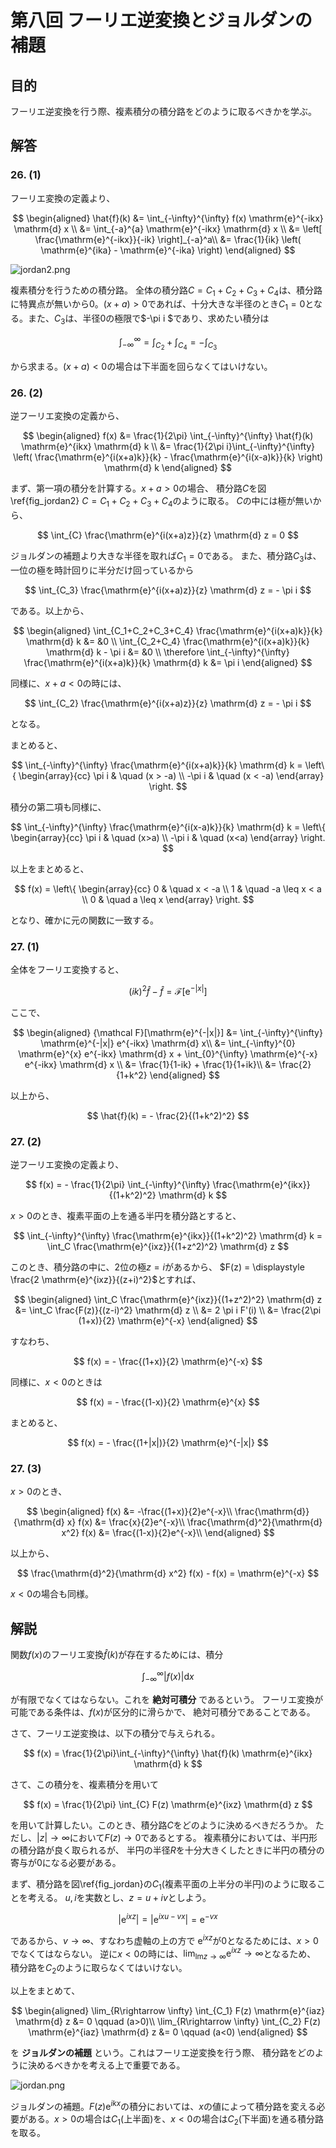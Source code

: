 # 第八回 フーリエ逆変換とジョルダンの補題

## 目的

フーリエ逆変換を行う際、複素積分の積分路をどのように取るべきかを学ぶ。

## 解答

### 26. (1)

フーリエ変換の定義より、

$$
\begin{aligned}
  \hat{f}(k) &= \int_{-\infty}^{\infty} f(x) \mathrm{e}^{-ikx} \mathrm{d} x \\
  &= \int_{-a}^{a} \mathrm{e}^{-ikx} \mathrm{d} x \\
  &= \left[ \frac{\mathrm{e}^{-ikx}}{-ik}  \right]_{-a}^a\\
  &= \frac{1}{ik} \left( \mathrm{e}^{ika} - \mathrm{e}^{-ika} \right)
\end{aligned}
$$


![jordan2.png](jordan2.png)

複素積分を行うための積分路。
全体の積分路$C = C_1+C_2+C_3+C_4$は、積分路に特異点が無いから$0$。$(x+a)>0$であれば、十分大きな半径のとき$C_1=0$となる。また、$C_3$は、半径$0$の極限で$-\pi i $であり、求めたい積分は

$$
\int_{-\infty}^{\infty} = \int_{C_2}+\int_{C_4} = -\int_{C_3}
$$

から求まる。$(x+a)<0$の場合は下半面を回らなくてはいけない。
 
### 26. (2)

逆フーリエ変換の定義から、

$$
\begin{aligned}
  f(x) &= \frac{1}{2\pi} \int_{-\infty}^{\infty} \hat{f}(k) \mathrm{e}^{ikx} \mathrm{d} k \\
  &= \frac{1}{2\pi i}\int_{-\infty}^{\infty} \left( \frac{\mathrm{e}^{i(x+a)k}}{k} - \frac{\mathrm{e}^{i(x-a)k}}{k} \right) \mathrm{d} k
\end{aligned}
$$

まず、第一項の積分を計算する。$x+a>0$の場合、
積分路$C$を図\ref{fig_jordan2}
$C = C_1 + C_2 + C_3 + C_4$のように取る。
$C$の中には極が無いから、

$$
  \int_{C} \frac{\mathrm{e}^{i(x+a)z}}{z} \mathrm{d} z = 0
$$

ジョルダンの補題より大きな半径を取れば$C_1= 0$である。
また、積分路$C_3$は、一位の極を時計回りに半分だけ回っているから

$$
  \int_{C_3} \frac{\mathrm{e}^{i(x+a)z}}{z} \mathrm{d} z = - \pi i
$$

である。以上から、

$$
\begin{aligned}
  \int_{C_1+C_2+C_3+C_4} \frac{\mathrm{e}^{i(x+a)k}}{k} \mathrm{d} k &= &0 \\
  \int_{C_2+C_4} \frac{\mathrm{e}^{i(x+a)k}}{k} \mathrm{d} k - \pi i &= &0 \\
  \therefore \int_{-\infty}^{\infty} \frac{\mathrm{e}^{i(x+a)k}}{k} \mathrm{d} k &= \pi i
\end{aligned}
$$

同様に、$x+a <0$の時には、

$$
  \int_{C_2} \frac{\mathrm{e}^{i(x+a)z}}{z} \mathrm{d} z = - \pi i
$$

となる。

まとめると、

$$
  \int_{-\infty}^{\infty} \frac{\mathrm{e}^{i(x+a)k}}{k} \mathrm{d} k =
  \left\{
  \begin{array}{cc}
    \pi i  & \quad (x > -a) \\
    -\pi i & \quad (x < -a)
  \end{array}
  \right.
$$

積分の第二項も同様に、

$$
  \int_{-\infty}^{\infty} \frac{\mathrm{e}^{i(x-a)k}}{k} \mathrm{d} k =
  \left\{
  \begin{array}{cc}
    \pi i  & \quad (x>a) \\
    -\pi i & \quad (x<a)
  \end{array}
  \right.
$$


以上をまとめると、

$$
  f(x) = \left\{
  \begin{array}{cc}
    0 & \quad x < -a        \\
    1 & \quad -a \leq x < a \\
    0 & \quad a \leq x
  \end{array}
  \right.
$$

となり、確かに元の関数に一致する。

### 27. (1)


全体をフーリエ変換すると、

$$
  (ik)^2 \hat{f} - \hat{f} = {\mathcal F}[\mathrm{e}^{-|x|}]
$$

ここで、

$$
\begin{aligned}
  {\mathcal F}[\mathrm{e}^{-|x|}] &=
  \int_{-\infty}^{\infty} \mathrm{e}^{-|x|} e^{-ikx} \mathrm{d} x\\
  &=
  \int_{-\infty}^{0} \mathrm{e}^{x} e^{-ikx} \mathrm{d} x +
  \int_{0}^{\infty} \mathrm{e}^{-x} e^{-ikx} \mathrm{d} x \\
  &= \frac{1}{1-ik} + \frac{1}{1+ik}\\
  &= \frac{2}{1+k^2}
\end{aligned}
$$

以上から、

$$
  \hat{f}(k) = - \frac{2}{(1+k^2)^2}
$$


### 27. (2)


逆フーリエ変換の定義より、

$$
  f(x) = - \frac{1}{2\pi} \int_{-\infty}^{\infty}  \frac{\mathrm{e}^{ikx}}{(1+k^2)^2} \mathrm{d} k
$$

$x>0$のとき、複素平面の上を通る半円を積分路とすると、

$$
  \int_{-\infty}^{\infty}  \frac{\mathrm{e}^{ikx}}{(1+k^2)^2} \mathrm{d} k
  = \int_C  \frac{\mathrm{e}^{ixz}}{(1+z^2)^2} \mathrm{d} z
$$

このとき、積分路の中に、2位の極$z = i$があるから、
$F(z) = \displaystyle \frac{2 \mathrm{e}^{ixz}}{(z+i)^2}$とすれば、

$$
\begin{aligned}
  \int_C  \frac{\mathrm{e}^{ixz}}{(1+z^2)^2} \mathrm{d} z &= \int_C  \frac{F(z)}{(z-i)^2} \mathrm{d} z \\
  &= 2 \pi i F'(i) \\
  &= \frac{2\pi (1+x)}{2} \mathrm{e}^{-x}
\end{aligned}
$$

すなわち、

$$
  f(x) = - \frac{(1+x)}{2} \mathrm{e}^{-x}
$$


同様に、$x<0$のときは

$$
  f(x) = - \frac{(1-x)}{2} \mathrm{e}^{x}
$$


まとめると、

$$
  f(x) = - \frac{(1+|x|)}{2} \mathrm{e}^{-|x|}
$$


### 27. (3)


$x>0$のとき、

$$
\begin{aligned}
  f(x) &= -\frac{(1+x)}{2}e^{-x}\\
  \frac{\mathrm{d}}{\mathrm{d} x} f(x) &= \frac{x}{2}e^{-x}\\
  \frac{\mathrm{d}^2}{\mathrm{d} x^2}  f(x) &= \frac{(1-x)}{2}e^{-x}\\
\end{aligned}
$$

以上から、

$$
  \frac{\mathrm{d}^2}{\mathrm{d} x^2}  f(x) - f(x) = \mathrm{e}^{-x}
$$

$x<0$の場合も同様。

## 解説

関数$f(x)$のフーリエ変換$\hat{f}(k)$が存在するためには、積分

$$
  \int_{-\infty}^{\infty} |f(x)|  \mathrm{d} x
$$

が有限でなくてはならない。これを **絶対可積分** であるという。
フーリエ変換が可能である条件は、$f(x)$が区分的に滑らかで、
絶対可積分であることである。

さて、フーリエ逆変換は、以下の積分で与えられる。

$$
  f(x) = \frac{1}{2\pi}\int_{-\infty}^{\infty} \hat{f}(k) \mathrm{e}^{ikx} \mathrm{d} k
$$

さて、この積分を、複素積分を用いて

$$
  f(x) = \frac{1}{2\pi} \int_{C} F(z) \mathrm{e}^{ixz} \mathrm{d} z
$$

を用いて計算したい。このとき、積分路$C$をどのように決めるべきだろうか。
ただし、$|z| \rightarrow \infty$において$F(z) \rightarrow 0$であるとする。
複素積分においては、半円形の積分路が良く取られるが、
半円の半径$R$を十分大きくしたときに半円の積分の寄与が$0$になる必要がある。

まず、積分路を図\ref{fig_jordan}の$C_1$(複素平面の上半分の半円)のように取ることを考える。
$u,i$を実数とし、$z = u + iv$としよう。

$$
  |\mathrm{e}^{ixz}| = |\mathrm{e}^{ixu - vx}| = \mathrm{e}^{- vx}
$$

であるから、$v \rightarrow \infty$、すなわち虚軸の上の方で
$\mathrm{e}^{ixz}$が$0$となるためには、$x>0$でなくてはならない。
逆に$x<0$の時には、$\displaystyle \lim_{\mathrm{Im} z \rightarrow \infty} \mathrm{e}^{ixz} \rightarrow \infty$となるため、
積分路を$C_2$のように取らなくてはいけない。

以上をまとめて、

$$
\begin{aligned}
  \lim_{R\rightarrow \infty}  \int_{C_1} F(z) \mathrm{e}^{iaz} \mathrm{d} z &= 0 \qquad (a>0)\\
  \lim_{R\rightarrow \infty}  \int_{C_2} F(z) \mathrm{e}^{iaz} \mathrm{d} z &= 0 \qquad (a<0)
\end{aligned}
$$

を **ジョルダンの補題** という。これはフーリエ逆変換を行う際、
積分路をどのように決めるべきかを考える上で重要である。

![jordan.png](jordan.png)

ジョルダンの補題。$F(z)\mathrm{e}^{ikx}$の積分においては、$x$の値によって積分路を変える必要がある。$x>0$の場合は$C_1$(上半面)を、$x<0$の場合は$C_2$(下半面)を通る積分路を取る。
